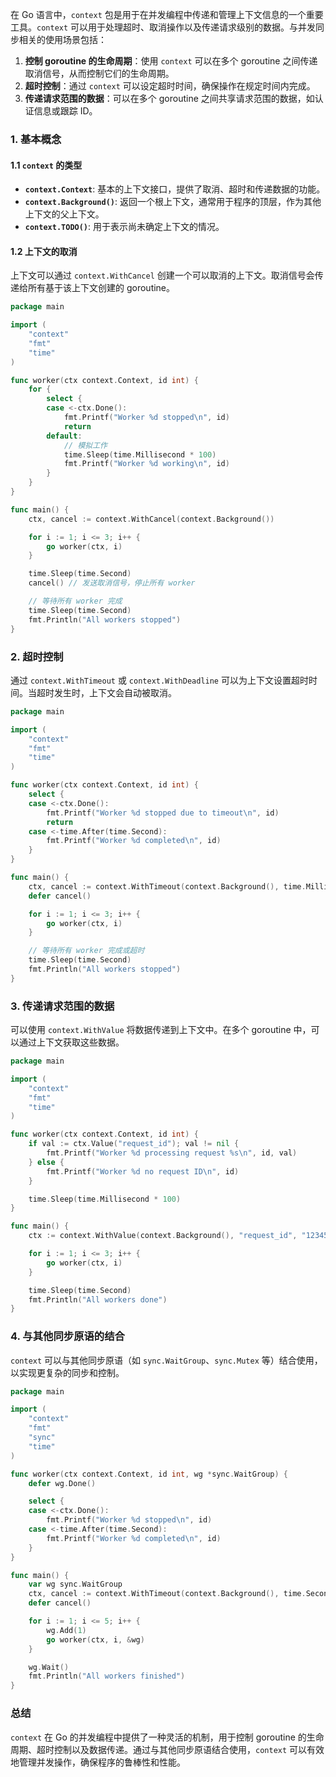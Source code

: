 在 Go 语言中，`context` 包是用于在并发编程中传递和管理上下文信息的一个重要工具。`context` 可以用于处理超时、取消操作以及传递请求级别的数据。与并发同步相关的使用场景包括：

1. **控制 goroutine 的生命周期**：使用 `context` 可以在多个 goroutine 之间传递取消信号，从而控制它们的生命周期。
2. **超时控制**：通过 `context` 可以设定超时时间，确保操作在规定时间内完成。
3. **传递请求范围的数据**：可以在多个 goroutine 之间共享请求范围的数据，如认证信息或跟踪 ID。

### 1. 基本概念

#### 1.1 `context` 的类型

- **`context.Context`**: 基本的上下文接口，提供了取消、超时和传递数据的功能。
- **`context.Background()`**: 返回一个根上下文，通常用于程序的顶层，作为其他上下文的父上下文。
- **`context.TODO()`**: 用于表示尚未确定上下文的情况。

#### 1.2 上下文的取消

上下文可以通过 `context.WithCancel` 创建一个可以取消的上下文。取消信号会传递给所有基于该上下文创建的 goroutine。

```go
package main

import (
	"context"
	"fmt"
	"time"
)

func worker(ctx context.Context, id int) {
	for {
		select {
		case <-ctx.Done():
			fmt.Printf("Worker %d stopped\n", id)
			return
		default:
			// 模拟工作
			time.Sleep(time.Millisecond * 100)
			fmt.Printf("Worker %d working\n", id)
		}
	}
}

func main() {
	ctx, cancel := context.WithCancel(context.Background())

	for i := 1; i <= 3; i++ {
		go worker(ctx, i)
	}

	time.Sleep(time.Second)
	cancel() // 发送取消信号，停止所有 worker

	// 等待所有 worker 完成
	time.Sleep(time.Second)
	fmt.Println("All workers stopped")
}
```

### 2. 超时控制

通过 `context.WithTimeout` 或 `context.WithDeadline` 可以为上下文设置超时时间。当超时发生时，上下文会自动被取消。

```go
package main

import (
	"context"
	"fmt"
	"time"
)

func worker(ctx context.Context, id int) {
	select {
	case <-ctx.Done():
		fmt.Printf("Worker %d stopped due to timeout\n", id)
		return
	case <-time.After(time.Second):
		fmt.Printf("Worker %d completed\n", id)
	}
}

func main() {
	ctx, cancel := context.WithTimeout(context.Background(), time.Millisecond*500)
	defer cancel()

	for i := 1; i <= 3; i++ {
		go worker(ctx, i)
	}

	// 等待所有 worker 完成或超时
	time.Sleep(time.Second)
	fmt.Println("All workers stopped")
}
```

### 3. 传递请求范围的数据

可以使用 `context.WithValue` 将数据传递到上下文中。在多个 goroutine 中，可以通过上下文获取这些数据。

```go
package main

import (
	"context"
	"fmt"
	"time"
)

func worker(ctx context.Context, id int) {
	if val := ctx.Value("request_id"); val != nil {
		fmt.Printf("Worker %d processing request %s\n", id, val)
	} else {
		fmt.Printf("Worker %d no request ID\n", id)
	}

	time.Sleep(time.Millisecond * 100)
}

func main() {
	ctx := context.WithValue(context.Background(), "request_id", "12345")

	for i := 1; i <= 3; i++ {
		go worker(ctx, i)
	}

	time.Sleep(time.Second)
	fmt.Println("All workers done")
}
```

### 4. 与其他同步原语的结合

`context` 可以与其他同步原语（如 `sync.WaitGroup`、`sync.Mutex` 等）结合使用，以实现更复杂的同步和控制。

```go
package main

import (
	"context"
	"fmt"
	"sync"
	"time"
)

func worker(ctx context.Context, id int, wg *sync.WaitGroup) {
	defer wg.Done()

	select {
	case <-ctx.Done():
		fmt.Printf("Worker %d stopped\n", id)
	case <-time.After(time.Second):
		fmt.Printf("Worker %d completed\n", id)
	}
}

func main() {
	var wg sync.WaitGroup
	ctx, cancel := context.WithTimeout(context.Background(), time.Second*2)
	defer cancel()

	for i := 1; i <= 5; i++ {
		wg.Add(1)
		go worker(ctx, i, &wg)
	}

	wg.Wait()
	fmt.Println("All workers finished")
}
```

### 总结

`context` 在 Go 的并发编程中提供了一种灵活的机制，用于控制 goroutine 的生命周期、超时控制以及数据传递。通过与其他同步原语结合使用，`context` 可以有效地管理并发操作，确保程序的鲁棒性和性能。